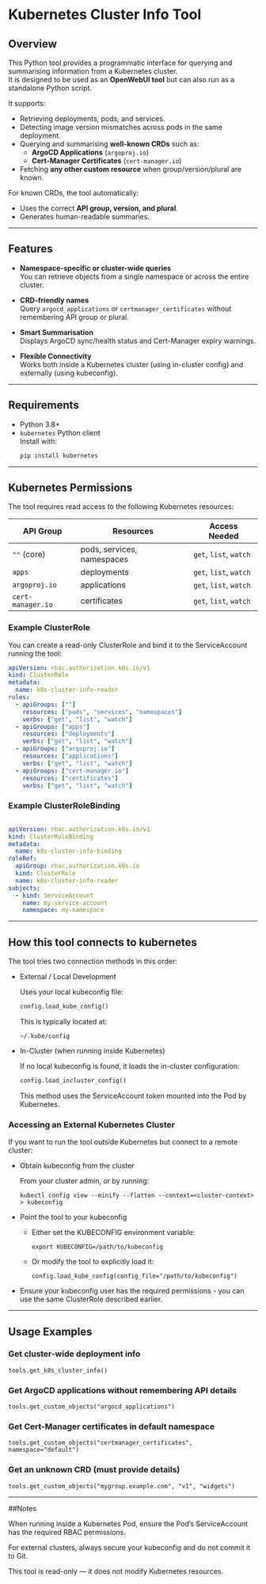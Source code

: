 # Kubernetes Cluster Info Tool

## Overview

This Python tool provides a programmatic interface for querying and summarising information from a Kubernetes cluster.  
It is designed to be used as an **OpenWebUI tool** but can also run as a standalone Python script.  

It supports:
- Retrieving deployments, pods, and services.
- Detecting image version mismatches across pods in the same deployment.
- Querying and summarising **well-known CRDs** such as:
  - **ArgoCD Applications** (`argoproj.io`)
  - **Cert-Manager Certificates** (`cert-manager.io`)
- Fetching **any other custom resource** when group/version/plural are known.

For known CRDs, the tool automatically:
- Uses the correct **API group, version, and plural**.
- Generates human-readable summaries.

---

## Features

- **Namespace-specific or cluster-wide queries**  
  You can retrieve objects from a single namespace or across the entire cluster.

- **CRD-friendly names**  
  Query `argocd_applications` or `certmanager_certificates` without remembering API group or plural.

- **Smart Summarisation**  
  Displays ArgoCD sync/health status and Cert-Manager expiry warnings.

- **Flexible Connectivity**  
  Works both inside a Kubernetes cluster (using in-cluster config) and externally (using kubeconfig).

---

## Requirements

- Python 3.8+
- `kubernetes` Python client  
  Install with:
  ```bash
  pip install kubernetes

---

## Kubernetes Permissions

The tool requires read access to the following Kubernetes resources:

| API Group         | Resources                  | Access Needed          |
| ----------------- | -------------------------- | ---------------------- |
| `""` (core)       | pods, services, namespaces | `get`, `list`, `watch` |
| `apps`            | deployments                | `get`, `list`, `watch` |
| `argoproj.io`     | applications               | `get`, `list`, `watch` |
| `cert-manager.io` | certificates               | `get`, `list`, `watch` |


### Example ClusterRole
You can create a read-only ClusterRole and bind it to the ServiceAccount running the tool:

```yaml
apiVersion: rbac.authorization.k8s.io/v1
kind: ClusterRole
metadata:
  name: k8s-cluster-info-reader
rules:
  - apiGroups: [""]
    resources: ["pods", "services", "namespaces"]
    verbs: ["get", "list", "watch"]
  - apiGroups: ["apps"]
    resources: ["deployments"]
    verbs: ["get", "list", "watch"]
  - apiGroups: ["argoproj.io"]
    resources: ["applications"]
    verbs: ["get", "list", "watch"]
  - apiGroups: ["cert-manager.io"]
    resources: ["certificates"]
    verbs: ["get", "list", "watch"]

```

### Example ClusterRoleBinding
``` yaml

apiVersion: rbac.authorization.k8s.io/v1
kind: ClusterRoleBinding
metadata:
  name: k8s-cluster-info-binding
roleRef:
  apiGroup: rbac.authorization.k8s.io
  kind: ClusterRole
  name: k8s-cluster-info-reader
subjects:
  - kind: ServiceAccount
    name: my-service-account
    namespace: my-namespace
```

---

## How this tool connects to kubernetes

The tool tries two connection methods in this order:

* External / Local Development

    Uses your local kubeconfig file:

    ```python
    config.load_kube_config()

    ```
  
    This is typically located at:

    ```
    ~/.kube/config
    ```

* In-Cluster (when running inside Kubernetes)

  If no local kubeconfig is found, it loads the in-cluster configuration:

  ```python
  config.load_incluster_config()
  ```

  This method uses the ServiceAccount token mounted into the Pod by Kubernetes.

### Accessing an External Kubernetes Cluster
If you want to run the tool outside Kubernetes but connect to a remote cluster:

* Obtain kubeconfig from the cluster

    From your cluster admin, or by running:

    ```
    kubectl config view --minify --flatten --context=<cluster-context> > kubeconfig
    ```

* Point the tool to your kubeconfig

    * Either set the KUBECONFIG environment variable:

        ```
        export KUBECONFIG=/path/to/kubeconfig
        ```

    * Or modify the tool to explicitly load it:
        
        ```
        config.load_kube_config(config_file="/path/to/kubeconfig")
        ```

* Ensure your kubeconfig user has the required permissions - you can use the same ClusterRole described earlier.

---

## Usage Examples

### Get cluster-wide deployment info

```
tools.get_k8s_cluster_info()
```

### Get ArgoCD applications without remembering API details

```
tools.get_custom_objects("argocd_applications")
```

### Get Cert-Manager certificates in default namespace

```
tools.get_custom_objects("certmanager_certificates", namespace="default")
```

### Get an unknown CRD (must provide details)

```
tools.get_custom_objects("mygroup.example.com", "v1", "widgets")
```

---
##Notes

When running inside a Kubernetes Pod, ensure the Pod’s ServiceAccount has the required RBAC permissions.

For external clusters, always secure your kubeconfig and do not commit it to Git.

This tool is read-only — it does not modify Kubernetes resources.